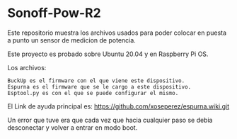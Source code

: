 # Sonoff-Pow-R2
Este repositorio muestra los archivos usados para poder colocar en puesta a punto un sensor de medicion de potencia.

Este proyecto es probado sobre Ubuntu 20.04 y en Raspberry Pi OS.

Los archivos:

    BuckUp es el firmware con el que viene este dispositivo.
    Espurna es el firmware que se le cargo a este dispositivo.
    Esptool.py es con el que se puede configurar el mismo.
El Link de ayuda principal es:
https://github.com/xoseperez/espurna.wiki.git

Un error que tuve era que cada vez que hacia cualquier paso se debia desconectar y volver a entrar en modo boot.
